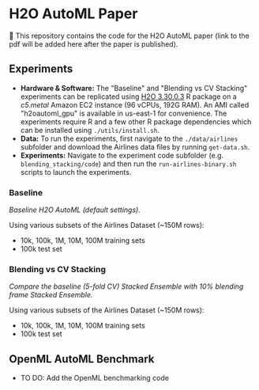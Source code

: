 # H2O AutoML Paper

👋 This repository contains the code for the H2O AutoML paper (link to the pdf will be added here after the paper is published).


## Experiments

- **Hardware & Software:** The "Baseline" and "Blending vs CV Stacking" experiments can be replicated using [H2O 3.30.0.3](http://h2o-release.s3.amazonaws.com/h2o/rel-zahradnik/3/index.html) R package on a *c5.metal* Amazon EC2 instance (96 vCPUs, 192G RAM). An AMI called "h2oautoml_gpu" is available in us-east-1 for convenience. The experiments require R and a few other R package dependencies which can be installed using  `./utils/install.sh`.  
- **Data:** To run the experiments, first navigate to the `./data/airlines` subfolder and download the Airlines data files by running `get-data.sh`.  
- **Experiments:** Navigate to the experiment code subfolder (e.g. `blending_stacking/code`) and then run the `run-airlines-binary.sh` scripts to launch the experiments.

### Baseline

*Baseline H2O AutoML (default settings).* 


Using various subsets of the Airlines Dataset (~150M rows):

- 10k, 100k, 1M, 10M, 100M training sets
- 100k test set 


### Blending vs CV Stacking

*Compare the baseline (5-fold CV) Stacked Ensemble with 10% blending frame Stacked Ensemble.*

Using various subsets of the Airlines Dataset (~150M rows):

- 10k, 100k, 1M, 10M, 100M training sets
- 100k test set 


## OpenML AutoML Benchmark

- TO DO: Add the OpenML benchmarking code